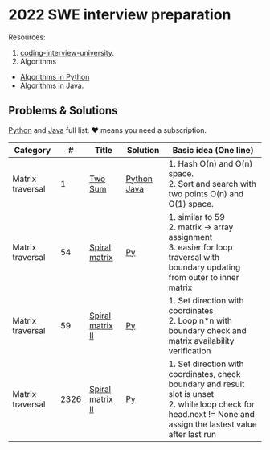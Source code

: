 # 2022 SWE interview preparation

Resources:
1. [coding-interview-university](https://github.com/jwasham/coding-interview-university).
2. Algorithms
 - [Algorithms in Python](https://github.com/TheAlgorithms/Python) 
 - [Algorithms in Java](https://github.com/TheAlgorithms/Java).



## Problems & Solutions

[Python](https://github.com/qiyuangong/leetcode/tree/master/python) and [Java](https://github.com/qiyuangong/leetcode/tree/master/java) full list. &hearts; means you need a subscription.

| Category | # | Title | Solution | Basic idea (One line) |
| -- |---| ----- | -------- | --------------------- |
| Matrix traversal | 1 | [Two Sum](https://leetcode.com/problems/two-sum/) | [Python](https://github.com/qiyuangong/leetcode/blob/master/python/001_Two_Sum.py) [Java](https://github.com/qiyuangong/leetcode/blob/master/java/001_Two_Sum.java) | 1. Hash O(n) and O(n) space.<br>2. Sort and search with two points O(n) and O(1) space. |
| Matrix traversal| 54 | [Spiral matrix](https://leetcode.com/problems/spiral-matrix/) | [Py](https://github.com/Yjiao917/2022-SWE-INTERVIEW-PREPARATION/blob/main/Matrix/54_spiral_matrix.py) | 1. similar to 59 <br> 2. matrix -> array assignment <br> 3. easier for loop traversal with boundary updating from outer to inner matrix  
| Matrix traversal| 59 | [Spiral matrix II](https://leetcode.com/problems/spiral-matrix-ii/) | [Py](https://github.com/Yjiao917/2022-SWE-INTERVIEW-PREPARATION/blob/main/Matrix/59_spiral_matrix_ii.py) | 1. Set direction with coordinates <br> 2. Loop n*n with boundary check and matrix availability verification
|Matrix traversal | 2326 | [Spiral matrix II](https://leetcode.com/problems/spiral-matrix-iv/) | [Py](https://github.com/Yjiao917/2022-SWE-INTERVIEW-PREPARATION/blob/main/Matrix/2326_spiral_matrix_iv.py) | 1. Set direction with coordinates, check boundary and result slot is unset <br> 2. while loop check for head.next != None and assign the lastest value after last run



